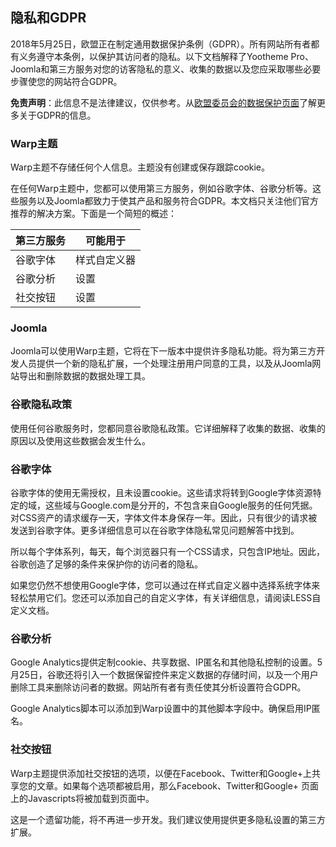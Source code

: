 ## 隐私和GDPR

2018年5月25日，欧盟正在制定通用数据保护条例（GDPR）。所有网站所有者都有义务遵守本条例，以保护其访问者的隐私。以下文档解释了Yootheme Pro、Joomla和第三方服务对您的访客隐私的意义、收集的数据以及您应采取哪些必要步骤使您的网站符合GDPR。

**免责声明**：此信息不是法律建议，仅供参考。从[欧盟委员会的数据保护页面](http://ec.europa.eu/justice/smedataprotect/index_en.htm)了解更多关于GDPR的信息。

### Warp主题

Warp主题不存储任何个人信息。主题没有创建或保存跟踪cookie。

在任何Warp主题中，您都可以使用第三方服务，例如谷歌字体、谷歌分析等。这些服务以及Joomla都致力于使其产品和服务符合GDPR。本文档只关注他们官方推荐的解决方案。下面是一个简短的概述：

|第三方服务|可能用于|
|-------|----------|
|谷歌字体|样式自定义器|
|谷歌分析|设置|
|社交按钮|设置|


### Joomla

Joomla可以使用Warp主题，它将在下一版本中提供许多隐私功能。将为第三方开发人员提供一个新的隐私扩展，一个处理注册用户同意的工具，以及从Joomla网站导出和删除数据的数据处理工具。

### 谷歌隐私政策

使用任何谷歌服务时，您都同意谷歌隐私政策。它详细解释了收集的数据、收集的原因以及使用这些数据会发生什么。

### 谷歌字体

谷歌字体的使用无需授权，且未设置cookie。这些请求将转到Google字体资源特定的域，这些域与Google.com是分开的，不包含来自Google服务的任何凭据。对CSS资产的请求缓存一天，字体文件本身保存一年。因此，只有很少的请求被发送到谷歌字体。更多详细信息可以在谷歌字体隐私常见问题解答中找到。

所以每个字体系列，每天，每个浏览器只有一个CSS请求，只包含IP地址。因此，谷歌创造了足够的条件来保护你的访问者的隐私。

如果您仍然不想使用Google字体，您可以通过在样式自定义器中选择系统字体来轻松禁用它们。您还可以添加自己的自定义字体，有关详细信息，请阅读LESS自定义文档。

### 谷歌分析

Google Analytics提供定制cookie、共享数据、IP匿名和其他隐私控制的设置。5月25日，谷歌还将引入一个数据保留控件来定义数据的存储时间，以及一个用户删除工具来删除访问者的数据。网站所有者有责任使其分析设置符合GDPR。

Google Analytics脚本可以添加到Warp设置中的其他脚本字段中。确保启用IP匿名。

### 社交按钮

Warp主题提供添加社交按钮的选项，以便在Facebook、Twitter和Google+上共享您的文章。如果每个选项都被启用，那么Facebook、Twitter和Google+ 页面上的Javascripts将被加载到页面中。

这是一个遗留功能，将不再进一步开发。我们建议使用提供更多隐私设置的第三方扩展。